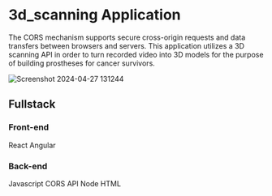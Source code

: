 # 3d_scanning Application 
The CORS mechanism supports secure cross-origin requests and data transfers between browsers and servers. This application utilizes a 3D scanning API in order to turn recorded video into 3D models for the purpose of building prostheses for cancer survivors. 

![Screenshot 2024-04-27 131244](https://github.com/kingfenye/3d_scan/assets/168262500/e708c605-56d1-4f48-a955-ff053c4dbee6)

## Fullstack
### Front-end

React
Angular

### Back-end
Javascript
CORS API
Node
HTML
